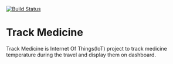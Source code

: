[![Build Status](https://snap-ci.com/TrackMedicine/trackmedicine/branch/master/build_image)](https://snap-ci.com/TrackMedicine/trackmedicine/branch/master)

# Track Medicine

Track Medicine is Internet Of Things(IoT) project to track medicine temperature during the travel and display them on dashboard.  

